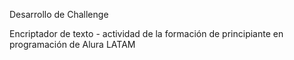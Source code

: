 Desarrollo de Challenge

Encriptador de texto - actividad de la formación de principiante en programación de Alura LATAM
